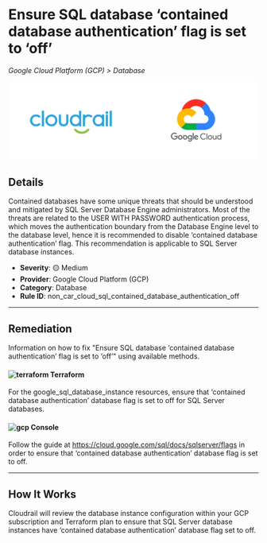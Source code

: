 # Ensure SQL database ‘contained database authentication’ flag is set to ‘off’

*Google Cloud Platform (GCP) > Database*

![Cloudrail and Google Cloud Platform (GCP) logos](../images/cloudrail_gcp.png)

## Details
Contained databases have some unique threats that should be understood and mitigated by SQL Server Database Engine administrators. Most of the threats are related to the USER WITH PASSWORD authentication process, which moves the authentication boundary from the Database Engine level to the database level, hence it is recommended to disable ‘contained database authentication’ flag. This recommendation is applicable to SQL Server database instances. 

- **Severity**: 🟡 Medium
- **Provider**: Google Cloud Platform (GCP)
- **Category**: Database
- **Rule ID**: non_car_cloud_sql_contained_database_authentication_off

---

## Remediation
Information on how to fix "Ensure SQL database ‘contained database authentication’ flag is set to ‘off’" using available methods.


####  <img src="../_media/emojis/terraform.png" alt="terraform" width="20"/>  Terraform
For the google_sql_database_instance resources, ensure that ‘contained database authentication’ database flag is set to off for SQL Server databases.










####  <img src="../_media/emojis/gcp.png" alt="gcp" width="20"/> Console
Follow the guide at <https://cloud.google.com/sql/docs/sqlserver/flags>  in order to ensure that ‘contained database authentication’ database flag is set to off.




---

## How It Works
Cloudrail will review the database instance configuration within your GCP subscription and Terraform plan to ensure that SQL Server database instances have ‘contained database authentication’ database flag set to off.